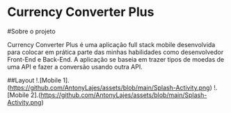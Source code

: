 # Currency Converter Plus

#Sobre o projeto

Currency Converter Plus é uma aplicação full stack mobile desenvolvida para colocar em prática parte das minhas habilidades como desenvolvedor Front-End e Back-End.
A aplicação se baseia em trazer tipos de moedas de uma API e fazer a conversão usando outra API.

##Layout
!.[Mobile 1].(https://github.com/AntonyLajes/assets/blob/main/Splash-Activity.png) !.[Mobile 2].(https://github.com/AntonyLajes/assets/blob/main/Splash-Activity.png)
